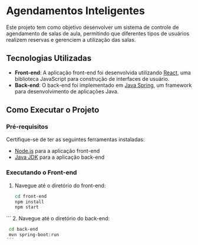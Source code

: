 # Agendamentos Inteligentes
Este projeto tem como objetivo desenvolver um sistema de controle de agendamento de salas de aula, permitindo que diferentes tipos de usuários realizem reservas e gerenciem a utilização das salas.


## Tecnologias Utilizadas

- **Front-end**: A aplicação front-end foi desenvolvida utilizando [React](https://reactjs.org/), uma biblioteca JavaScript para construção de interfaces de usuário.
- **Back-end**: O back-end foi implementado em [Java Spring](https://spring.io/), um framework para desenvolvimento de aplicações Java.

## Como Executar o Projeto

### Pré-requisitos

Certifique-se de ter as seguintes ferramentas instaladas:

- [Node.js](https://nodejs.org/) para a aplicação front-end
- [Java JDK](https://www.oracle.com/java/technologies/javase-jdk21-downloads.html) para a aplicação back-end

### Executando o Front-end

1. Navegue até o diretório do front-end:
   ```bash
   cd front-end
   npm install
   npm start
  ´´´
2. Navegue até o diretório do back-end:
  ```bash
   cd back-end
   mvn spring-boot:run
  ´´´

